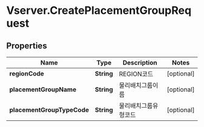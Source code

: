# Vserver.CreatePlacementGroupRequest

## Properties
Name | Type | Description | Notes
------------ | ------------- | ------------- | -------------
**regionCode** | **String** | REGION코드 | [optional] 
**placementGroupName** | **String** | 물리배치그룹이름 | [optional] 
**placementGroupTypeCode** | **String** | 물리배치그룹유형코드 | [optional] 


